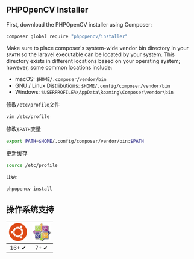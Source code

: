## PHPOpenCV Installer


First, download the PHPOpenCV installer using Composer:

```bash
composer global require "phpopencv/installer"
```

Make sure to place composer's system-wide vendor bin directory in your `$PATH` so the laravel executable can be located by your system. This directory exists in different locations based on your operating system; however, some common locations include:

- macOS: `$HOME/.composer/vendor/bin`
- GNU / Linux Distributions: `$HOME/.config/composer/vendor/bin`
- Windows: `%USERPROFILE%\AppData\Roaming\Composer\vendor\bin`


修改`/etc/profile`文件

```bash
vim /etc/profile
```

修改`$PATH`变量

```bash
export PATH=$HOME/.config/composer/vendor/bin:$PATH
```

更新缓存

```bash
source /etc/profile
```



Use:

```bash
phpopencv install
```


## 操作系统支持



| <img src="/images/ubuntu.png" width="48px" height="48px" alt="Chrome logo"> | <img src="/images/centos.jpg" width="48px" height="48px" alt="Edge logo"> |
|:---:|:---:|
| 16+ ✔ | 7+ ✔ |
